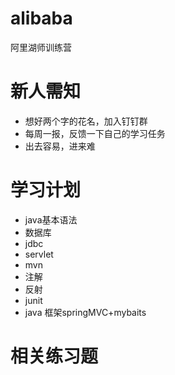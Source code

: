 # alibaba
阿里湖师训练营

#  新人需知
*  想好两个字的花名，加入钉钉群
*  每周一报，反馈一下自己的学习任务
*  出去容易，进来难

#  学习计划
*  java基本语法
*  数据库
*  jdbc
*  servlet
*  mvn
*  注解
*  反射
*  junit
*  java 框架springMVC+mybaits

#  相关练习题
